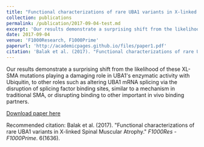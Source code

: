 ```yaml
---
title: "Functional characterizations of rare UBA1 variants in X-linked Spinal Muscular Atrophy"
collection: publications
permalink: /publication/2017-09-04-test.md
excerpt: 'Our results demonstrate a surprising shift from the likelihood of these XL-SMA mutations playing a damaging role in UBA1's enzymatic activity with Ubiquitin, to other roles such as altering UBA1 mRNA splicing via the disruption of splicing factor binding sites, similar to a mechanism in traditional SMA, or disrupting binding to other important in vivo binding partners.'
date: 2017-09-04
venue: 'F1000Research, F1000Prime'
paperurl: 'http://academicpages.github.io/files/paper1.pdf'
citation: 'Balak et al. (2017). "Functional characterizations of rare UBA1 variants in X-linked Spinal Muscular Atrophy." <i>F1000Res - F1000Prime</i>. 6(1636).'
---
```

Our results demonstrate a surprising shift from the likelihood of these XL-SMA mutations playing a damaging role in UBA1's enzymatic activity with Ubiquitin, to other roles such as altering UBA1 mRNA splicing via the disruption of splicing factor binding sites, similar to a mechanism in traditional SMA, or disrupting binding to other important in vivo binding partners.

[Download paper here](http://academicpages.github.io/files/paper1.pdf)

Recommended citation: Balak et al. (2017). "Functional characterizations of rare UBA1 variants in X-linked Spinal Muscular Atrophy." <i>F1000Res - F1000Prime</i>. 6(1636).

